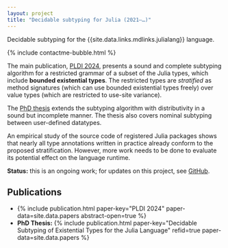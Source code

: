 ```yaml
---
layout: project
title: "Decidable subtyping for Julia (2021–…)"
---
```


Decidable subtyping for the {{site.data.links.mdlinks.julialang}} language.

{% include contactme-bubble.html %}

The main publication, [PLDI 2024](/papers#pldi2024),
presents a sound and complete subtyping algorithm
for a restricted grammar of a subset of the Julia types,
which include **bounded existential types**.
The restricted types are _stratified_ as method signatures (which can use
bounded existential types freely) over value types (which are restricted
to use-site variance).

The [PhD thesis](/papers#phdthesis) extends the subtyping algorithm with
distributivity in a sound but incomplete manner.
The thesis also covers nominal subtyping between user-defined datatypes.

An empirical study of the source code of registered Julia packages shows
that nearly all type annotations written in practice already conform
to the proposed stratification.
However, more work needs to be done to evaluate its potential effect
on the language runtime.

**Status:** this is an ongoing work;
for updates on this project, see [GitHub](https://github.com/prl-julia/jb-thesis).


## Publications

* {% include publication.html paper-key="PLDI 2024"
    paper-data=site.data.papers abstract-open=true %}
* **PhD Thesis:** {% include publication.html paper-key="Decidable Subtyping of Existential Types for the Julia Language"
    refid=true paper-data=site.data.papers %}
